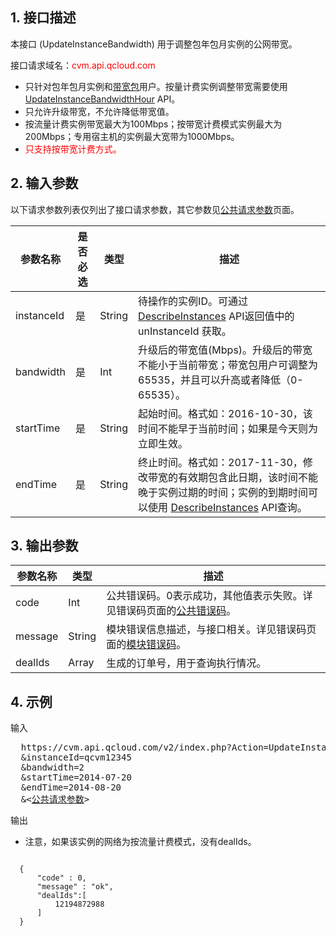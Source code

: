 ## 1. 接口描述

本接口 (UpdateInstanceBandwidth) 用于调整包年包月实例的公网带宽。

接口请求域名：<font style="color:red">cvm.api.qcloud.com</font>

* 只针对包年包月实例和[带宽包](http://tcecqpoc.fsphere.cn/doc/product/213/%E4%BA%91%E6%9C%8D%E5%8A%A1%E5%99%A8%E7%AE%A1%E7%90%86%E5%B8%B8%E8%A7%81%E9%97%AE%E9%A2%98#1.-.E4.BB.80.E4.B9.88.E6.98.AF.E5.B8.A6.E5.AE.BD.E5.8C.85.E6.A8.A1.E5.BC.8F.EF.BC.9F)用户。按量计费实例调整带宽需要使用 [UpdateInstanceBandwidthHour](http://tcecqpoc.fsphere.cn/doc/api/229/1345) API。
* 只允许升级带宽，不允许降低带宽值。
* 按流量计费实例带宽最大为100Mbps；按带宽计费模式实例最大为200Mbps；专用宿主机的实例最大宽带为1000Mbps。
* <font style="color:red">只支持按带宽计费方式。</font>

## 2. 输入参数

以下请求参数列表仅列出了接口请求参数，其它参数见[公共请求参数](/document/api/213/6976)页面。

| 参数名称 | 是否必选  | 类型 | 描述 |
|---------|---------|---------|---------|
| instanceId| 是| String| 待操作的实例ID。可通过 [DescribeInstances](http://tcecqpoc.fsphere.cn/doc/api/229/831) API返回值中的 unInstanceId 获取。
| bandwidth| 是| Int| 升级后的带宽值(Mbps)。升级后的带宽不能小于当前带宽；带宽包用户可调整为65535，并且可以升高或者降低（0-65535）。
| startTime| 是| String| 起始时间。格式如：2016-10-30，该时间不能早于当前时间；如果是今天则为立即生效。
| endTime| 是| String| 终止时间。格式如：2017-11-30，修改带宽的有效期包含此日期，该时间不能晚于实例过期的时间；实例的到期时间可以使用 [DescribeInstances](http://tcecqpoc.fsphere.cn/doc/api/229/831) API查询。


## 3. 输出参数

| 参数名称 | 类型 | 描述 |
|---------|---------|---------|
| code | Int | 公共错误码。0表示成功，其他值表示失败。详见错误码页面的[公共错误码](http://tcecqpoc.fsphere.cn/doc/api/372/%E9%94%99%E8%AF%AF%E7%A0%81#1.E3.80.81.E5.85.AC.E5.85.B1.E9.94.99.E8.AF.AF.E7.A0.81)。|
| message | String | 模块错误信息描述，与接口相关。详见错误码页面的[模块错误码](http://tcecqpoc.fsphere.cn/doc/api/372/%E9%94%99%E8%AF%AF%E7%A0%81#2.E3.80.81.E6.A8.A1.E5.9D.97.E9.94.99.E8.AF.AF.E7.A0.81)。|
| dealIds| Array| 生成的订单号，用于查询执行情况。


## 4. 示例
 
输入

<pre>
  https://cvm.api.qcloud.com/v2/index.php?Action=UpdateInstanceBandwidth
  &instanceId=qcvm12345
  &bandwidth=2
  &startTime=2014-07-20
  &endTime=2014-08-20
  &<<a href="http://tcecqpoc.fsphere.cn/doc/api/229/6976">公共请求参数</a>>
</pre>

输出

 * 注意，如果该实例的网络为按流量计费模式，没有dealIds。

```

  {
      "code" : 0,
      "message" : "ok",
      "dealIds":[
          12194872988
      ]
  }

```





